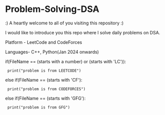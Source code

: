# Problem-Solving-DSA

:)  A heartly welcome to all of you visiting this repository  :)

I would like to introduce you this repo where I solve daily problems on DSA.

Platform - LeetCode and CodeForces

Languages- C++, Python(Jan 2024 onwards)

if(FileName == (starts with a number) or (starts with 'LC')):

     print("problem is from LEETCODE")

else if(FileName == (starts with 'CF'):

     print("problem is from CODEFORCES")

else if(FileName == (starts with 'GFG'):

     print("problem is from GFG")
